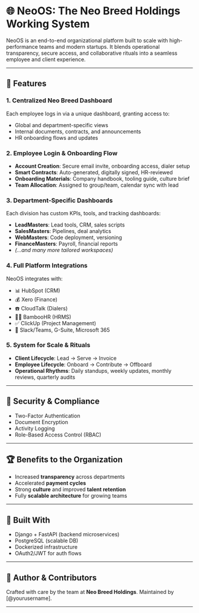 # 🌐 NeoOS: The Neo Breed Holdings Working System

NeoOS is an end-to-end organizational platform built to scale with high-performance teams and modern startups. It blends operational transparency, secure access, and collaborative rituals into a seamless employee and client experience.

---

## 🚀 Features

### 1. Centralized Neo Breed Dashboard
Each employee logs in via a unique dashboard, granting access to:
- Global and department-specific views
- Internal documents, contracts, and announcements
- HR onboarding flows and updates

### 2. Employee Login & Onboarding Flow
- **Account Creation**: Secure email invite, onboarding access, dialer setup
- **Smart Contracts**: Auto-generated, digitally signed, HR-reviewed
- **Onboarding Materials**: Company handbook, tooling guide, culture brief
- **Team Allocation**: Assigned to group/team, calendar sync with lead

### 3. Department-Specific Dashboards
Each division has custom KPIs, tools, and tracking dashboards:
- **LeadMasters**: Lead tools, CRM, sales scripts  
- **SalesMasters**: Pipelines, deal analytics  
- **WebMasters**: Code deployment, versioning  
- **FinanceMasters**: Payroll, financial reports  
- *(...and many more tailored workspaces)*

### 4. Full Platform Integrations
NeoOS integrates with:
- 📊 HubSpot (CRM)
- 💰 Xero (Finance)
- ☎️ CloudTalk (Dialers)
- 🧑‍💼 BambooHR (HRMS)
- ✅ ClickUp (Project Management)
- 💬 Slack/Teams, G-Suite, Microsoft 365

### 5. System for Scale & Rituals
- **Client Lifecycle**: Lead → Serve → Invoice  
- **Employee Lifecycle**: Onboard → Contribute → Offboard  
- **Operational Rhythms**: Daily standups, weekly updates, monthly reviews, quarterly audits  

---

## 🔐 Security & Compliance
- Two-Factor Authentication  
- Document Encryption  
- Activity Logging  
- Role-Based Access Control (RBAC)

---

## 🏆 Benefits to the Organization
- Increased **transparency** across departments  
- Accelerated **payment cycles**  
- Strong **culture** and improved **talent retention**  
- Fully **scalable architecture** for growing teams

---

## 🧱 Built With
- Django + FastAPI (backend microservices)
- PostgreSQL (scalable DB)
- Dockerized infrastructure
- OAuth2/JWT for auth flows

---

## 👥 Author & Contributors
Crafted with care by the team at **Neo Breed Holdings**. Maintained by [@yourusername].

---



